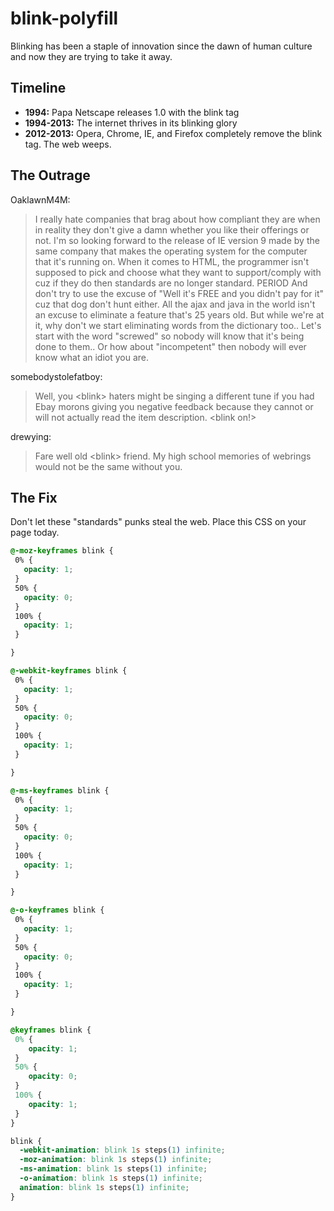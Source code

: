 blink-polyfill
==============

Blinking has been a staple of innovation since the dawn of human culture and now they are trying to take it away.

## Timeline

- __1994:__ Papa Netscape releases 1.0 with the blink tag
- __1994-2013:__ The internet thrives in its blinking glory
- __2012-2013:__ Opera, Chrome, IE, and Firefox completely remove the blink tag. The web weeps.

## The Outrage

OaklawnM4M:
> I really hate companies that brag about how compliant they are when in reality they don't give a damn whether you like their offerings or not. I'm so looking forward to the release of IE version  9 made by the same company that makes the operating system for the computer that it's running on.
> When it comes to HTML, the programmer isn't supposed to pick and choose what they want to support/comply with cuz if they do then standards are no longer standard.  PERIOD
> And don't try to use the excuse of "Well it's FREE and you didn't pay for it"  cuz that dog don't hunt either.  All the ajax and java in the world isn't an excuse to eliminate a feature that's 25 years old.  But while we're at it, why don't we start eliminating words from the dictionary too..  Let's start with the word "screwed" so nobody will know that it's being done to them..  Or how about "incompetent" then nobody will ever know what an idiot you are.

somebodystolefatboy:
> Well, you \<blink\> haters might be singing a different tune if you had Ebay morons giving you negative  feedback because they cannot or will not actually read the item description. \<blink on!\>

drewying:
> Fare well old \<blink\> friend. My high school memories of webrings would not be the same without you.

## The Fix

Don't let these "standards" punks steal the web. Place this CSS on your page today.

```css
@-moz-keyframes blink {
 0% {
   opacity: 1;
 }
 50% {
   opacity: 0;
 }
 100% {
   opacity: 1;
 }

}

@-webkit-keyframes blink {
 0% {
   opacity: 1;
 }
 50% {
   opacity: 0;
 }
 100% {
   opacity: 1;
 }

}

@-ms-keyframes blink {
 0% {
   opacity: 1;
 }
 50% {
   opacity: 0;
 }
 100% {
   opacity: 1;
 }

}

@-o-keyframes blink {
 0% {
   opacity: 1;
 }
 50% {
   opacity: 0;
 }
 100% {
   opacity: 1;
 }

}

@keyframes blink {
 0% {
    opacity: 1;
 }
 50% {
    opacity: 0;
 }
 100% {
    opacity: 1;
 }
}

blink {
  -webkit-animation: blink 1s steps(1) infinite;
  -moz-animation: blink 1s steps(1) infinite;
  -ms-animation: blink 1s steps(1) infinite;
  -o-animation: blink 1s steps(1) infinite;
  animation: blink 1s steps(1) infinite;
}
```

